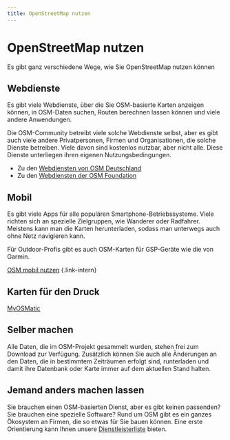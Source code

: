 ```yaml
---
title: OpenStreetMap nutzen
---
```


# OpenStreetMap nutzen

Es gibt ganz verschiedene Wege, wie Sie OpenStreetMap nutzen können


## Webdienste

Es gibt viele Webdienste, über die Sie OSM-basierte Karten anzeigen können, in
OSM-Daten suchen, Routen berechnen lassen können und viele andere Anwendungen.

Die OSM-Community betreibt viele solche Webdienste selbst, aber es gibt auch
viele andere Privatpersonen, Firmen und Organisationen, die solche Dienste
betreiben. Viele davon sind kostenlos nutzbar, aber nicht alle.
Diese Dienste unterliegen ihren eigenen Nutzungsbedingungen.

* Zu den [Webdiensten von OSM Deutschland](dienste-osm-de)
* Zu den [Webdiensten der OSM Foundation](dienste-osm-org)

## Mobil

Es gibt viele Apps für alle populären Smartphone-Betriebssysteme. Viele richten
sich an spezielle Zielgruppen, wie Wanderer oder Radfahrer. Meistens kann man
die Karten herunterladen, sodass man unterwegs auch ohne Netz navigieren kann.

Für Outdoor-Profis gibt es auch OSM-Karten für GSP-Geräte wie die von Garmin.

[OSM mobil nutzen](/nutzen/mobil/)
{.link-intern}

## Karten für den Druck

[MyOSMatic](https://print.get-map.org/)

## Selber machen

Alle Daten, die im OSM-Projekt gesammelt wurden, stehen frei zum Download zur
Verfügung. Zusätzlich können Sie auch alle Änderungen an den Daten, die in
bestimmtem Zeiträumen erfolgt sind, runterladen und damit ihre Datenbank oder
Karte immer auf dem aktuellen Stand halten.

## Jemand anders machen lassen

Sie brauchen einen OSM-basierten Dienst, aber es gibt keinen passenden? Sie
brauchen eine spezielle Software? Rund um OSM gibt es ein ganzes Ökosystem an
Firmen, die so etwas für Sie bauen können. Eine erste Orientierung kann Ihnen
unsere [Dienstleisterliste](https://dienstleister.fossgis.de/) bieten.

